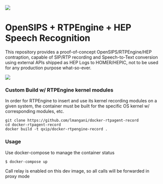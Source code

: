 <img src="https://avatars1.githubusercontent.com/u/3853758?v=4&s=100">

# OpenSIPS + RTPEngine + HEP Speech Recognition
This repository provides a proof-of-concept OpenSIPS/RTPEngine/HEP contraption, capable of SIP/RTP recording and Speech-to-Text conversion using external APIs shipped as HEP Logs to HOMER/HEPIC, not to be used for any production purpose what-so-ever.

<img src="https://i.imgur.com/SLjsWr7.png" />

<!--
### Quick Start
Automated builds of the image are available on [DockerHub](https://hub.docker.com/r/qxip/homer-hepswitch)
```sh
$ docker pull qxip/docker-rtpengine-record
```
-->

### Custom Build w/ RTPEngine kernel modules
In order for RTPEngine to insert and use its kernel recording modules on a given system, the container must be built for the specific OS kernel w/ corresponding modules, etc.
```
git clone https://github.com/lmangani/docker-rtpagent-record
cd docker-rtpagent-record
docker build -t qxip/docker-rtpengine-record .
```

### Usage
Use docker-compose to manage the container status
```sh
$ docker-compose up
```
Call relay is enabled on this dev image, so all calls will be forwarded in proxy mode
